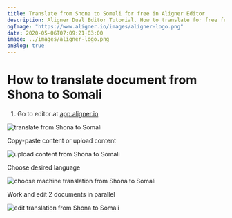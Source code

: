 ```yaml
---
title: Translate from Shona to Somali for free in Aligner Editor
description: Aligner Dual Editor Tutorial. How to translate for free from Shona to Somali. Aligner is multilingual document management platform. 
ogImage: "https://www.aligner.io/images/aligner-logo.png"
date: 2020-05-06T07:09:21+03:00
image: ../images/aligner-logo.png
onBlog: true
---
```


# How to translate document from Shona to Somali

1. Go to editor at [app.aligner.io](https://app.aligner.io "Aligner App web page")

![translate from Shona to Somali](../aligner-blank-editor.png "translate from Shona to Somali")

Copy-paste content or upload content

![upload content from Shona to Somali](../aligner-uploaded-document.png "upload content from Shona to Somali")

Choose desired language

![choose machine translation from Shona to Somali](../aligner-language-dropdown.png "choose machine translation from Shona to Somali")

Work and edit 2 documents in parallel

![edit translation from Shona to Somali](../aligner-double-sitded-editor.png "edit translation from Shona to Somali")

